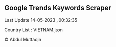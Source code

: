 

## Google Trends Keywords Scraper 
 
Last Update 14-05-2023 , 00:32:35

Country List :
VIETNAM.json



© Abdul Muttaqin 

